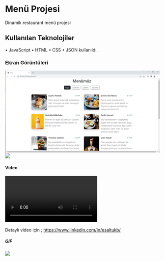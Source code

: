 <h1>Menü Projesi</h1>

Dinamik restaurant menü projesi

<h2> Kullanılan Teknolojiler</h2>

• JavaScript
• HTML
• CSS
• JSON
kullanıldı.


<h3>Ekran Görüntüleri</h3>

![](images/screens.png)
![](./Ekran%20görüntüsü%202023-07-25%20192539.png)
![]()

<h4> Video </h4>

![](Menü%20-%20Google%20Chrome%202023-07-25%2019-25-59.mp4)

Detaylı video için ;
https://www.linkedin.com/in/esaltukb/

<h5> GIF <h5>

![](menug.gif)
